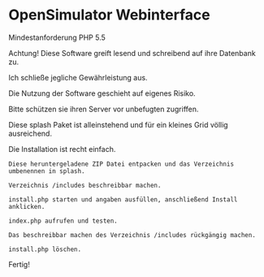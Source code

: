 # OpenSimulator Webinterface
Mindestanforderung PHP 5.5 



Achtung! Diese Software greift lesend und schreibend auf ihre Datenbank zu.

Ich schließe jegliche Gewährleistung aus.

Die Nutzung der Software geschieht auf eigenes Risiko.

Bitte schützen sie ihren Server vor unbefugten zugriffen.




Diese splash Paket ist alleinstehend und für ein kleines Grid völlig ausreichend.


Die Installation ist recht einfach.

 
 
    Diese heruntergeladene ZIP Datei entpacken und das Verzeichnis umbenennen in splash.
    
    Verzeichnis /includes beschreibbar machen.

    install.php starten und angaben ausfüllen, anschließend Install anklicken.

    index.php aufrufen und testen.

    Das beschreibbar machen des Verzeichnis /includes rückgängig machen.

    install.php löschen.

Fertig!

